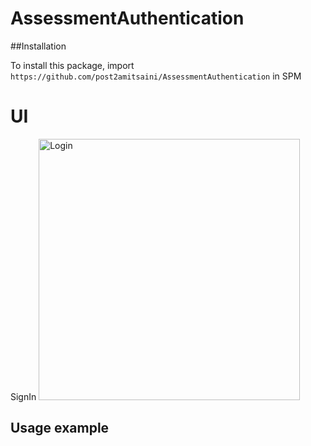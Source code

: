 # AssessmentAuthentication

##Installation

To install this package, import `https://github.com/post2amitsaini/AssessmentAuthentication` in SPM

# UI
SignIn
<img width="418" alt="Login" src="https://github.com/post2amitsaini/AssessmentAuthentication/assets/43773429/2ffe3b52-313d-46cd-9e16-7586497e698c">


## Usage example 

```swift


```

